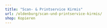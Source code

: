 ```yaml
---
title: "Scan- & Printservice Kirmis"
url: /oldenburg/scan-und-printservice-kirmis/
shop: Kopieren
---
```

